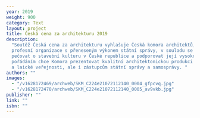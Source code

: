 ```yaml
---
year: 2019
weight: 900
category: Text
layout: project
title: Česká cena za architekturu 2019
description:
  "Soutěž Česká cena za architekturu vyhlašuje Česká komora architektů,
  profesní organizace s přeneseným výkonem státní správy, v souladu se svým posláním
  pečovat o stavební kulturu v České republice a podporovat její vysokou úroveň. Jejím
  pořádáním chce Komora prezentovat kvalitní architektonickou produkci nejen odborné
  a laické veřejnosti, ale i zástupcům státní správy a samosprávy. "
authors: ""
images:
  - "/v1628172469/archweb/SKM_C224e21072112140_0004_gfpcvq.jpg"
  - "/v1628172470/archweb/SKM_C224e21072112140_0005_av9vkb.jpg"
publisher: ""
link: ""
isbn: ""
---
```

